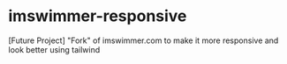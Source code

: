 # imswimmer-responsive
[Future Project] "Fork" of imswimmer.com to make it more responsive and look better using tailwind
